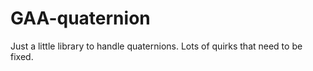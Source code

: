 # GAA-quaternion
Just a little library to handle quaternions. Lots of quirks that need to be fixed.
